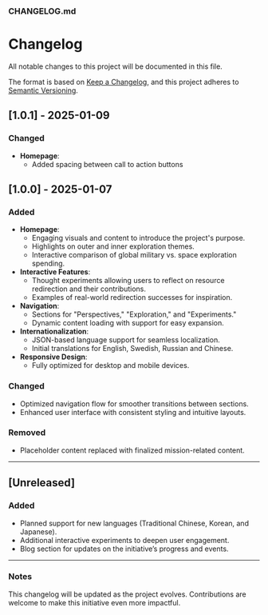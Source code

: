 ### CHANGELOG.md

# Changelog

All notable changes to this project will be documented in this file.

The format is based on [Keep a Changelog](https://keepachangelog.com/en/1.0.0/), and this project adheres to [Semantic Versioning](https://semver.org/spec/v2.0.0.html).

## [1.0.1] - 2025-01-09
### Changed
- **Homepage**:
  - Added spacing between call to action buttons

## [1.0.0] - 2025-01-07
### Added
- **Homepage**:
  - Engaging visuals and content to introduce the project's purpose.
  - Highlights on outer and inner exploration themes.
  - Interactive comparison of global military vs. space exploration spending.
- **Interactive Features**:
  - Thought experiments allowing users to reflect on resource redirection and their contributions.
  - Examples of real-world redirection successes for inspiration.
- **Navigation**:
  - Sections for "Perspectives," "Exploration," and "Experiments."
  - Dynamic content loading with support for easy expansion.
- **Internationalization**:
  - JSON-based language support for seamless localization.
  - Initial translations for English, Swedish, Russian and Chinese.
- **Responsive Design**:
  - Fully optimized for desktop and mobile devices.

### Changed
- Optimized navigation flow for smoother transitions between sections.
- Enhanced user interface with consistent styling and intuitive layouts.

### Removed
- Placeholder content replaced with finalized mission-related content.

---

## [Unreleased]
### Added
- Planned support for new languages (Traditional Chinese, Korean, and Japanese).
- Additional interactive experiments to deepen user engagement.
- Blog section for updates on the initiative’s progress and events.

---

### Notes
This changelog will be updated as the project evolves. Contributions are welcome to make this initiative even more impactful.

